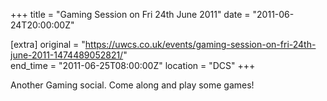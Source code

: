+++
title = "Gaming Session on Fri 24th June 2011"
date = "2011-06-24T20:00:00Z"

[extra]
original = "https://uwcs.co.uk/events/gaming-session-on-fri-24th-june-2011-1474489052821/"    
end_time = "2011-06-25T08:00:00Z"
location = "DCS"
+++

Another Gaming social. Come along and play some games\!

